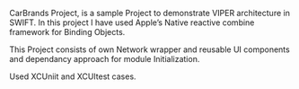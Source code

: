 CarBrands Project, is a sample Project to demonstrate VIPER architecture in SWIFT. In this project I have used Apple’s Native reactive combine framework for Binding Objects.

This Project consists of own Network wrapper and reusable UI components and dependancy approach for module Initialization.

Used XCUniit and XCUItest cases. 
